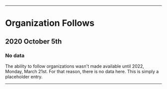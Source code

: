 
***

# Organization Follows

## 2020 October 5th

### No data

The ability to follow organizations wasn't made available until 2022, Monday, March 21st. For that reason, there is no data here. This is simply a placeholder entry.

***
